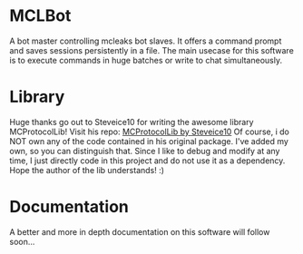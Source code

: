 # MCLBot
A bot master controlling mcleaks bot slaves. It offers a command prompt and saves sessions persistently in a file. The main usecase for this software is to execute commands in huge batches or write to chat simultaneously.

# Library
Huge thanks go out to Steveice10 for writing the awesome library MCProtocolLib! Visit his repo: [MCProtocolLib by Steveice10](https://github.com/Steveice10/MCProtocolLib)
Of course, i do NOT own any of the code contained in his original package. I've added my own, so you can distinguish that. Since I like to debug and modify at any time, I just directly code in this project and do not use it as a dependency. Hope the author of the lib understands! :)

# Documentation
A better and more in depth documentation on this software will follow soon...
